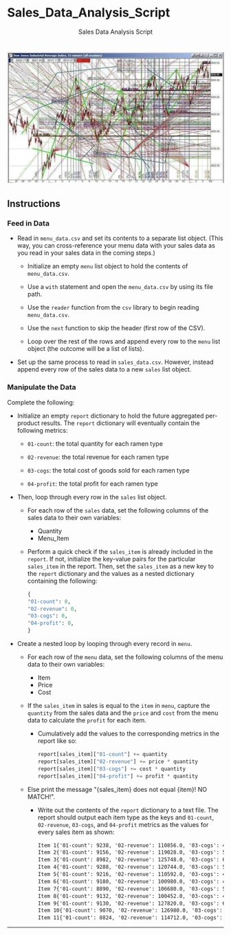 # Sales_Data_Analysis_Script
<p align="center">
Sales Data Analysis Script
<h1 align="center"><img src="Resources/Analysis_Paralysis.jpg"/></h1>
</p>

## Instructions

### Feed in Data

* Read in `menu_data.csv` and set its contents to a separate list object. (This way, you can cross-reference your menu data with your sales data as you read in your sales data in the coming steps.)

  * Initialize an empty `menu` list object to hold the contents of `menu_data.csv`.

  * Use a `with` statement and open the `menu_data.csv` by using its file path.

  * Use the `reader` function from the `csv` library to begin reading `menu_data.csv`.

  * Use the `next` function to skip the header (first row of the CSV).

  * Loop over the rest of the rows and append every row to the `menu` list object (the outcome will be a list of lists).

* Set up the same process to read in `sales_data.csv`. However, instead append every row of the sales data to a new `sales` list object.

### Manipulate the Data

Complete the following:

* Initialize an empty `report` dictionary to hold the future aggregated per-product results. The `report` dictionary will eventually contain the following metrics:

  * `01-count`: the total quantity for each ramen type

  * `02-revenue`: the total revenue for each ramen type

  * `03-cogs`: the total cost of goods sold for each ramen type

  * `04-profit`: the total profit for each ramen type

* Then, loop through every row in the `sales` list object.

  * For each row of the `sales` data, set the following columns of the sales data to their own variables:

    * Quantity
    * Menu_Item

  * Perform a quick check if the `sales_item` is already included in the `report`. If not, initialize the key-value pairs for the particular `sales_item` in the report. Then, set the `sales_item` as a new key to the `report` dictionary and the values as a nested dictionary containing the following:

    ```python
    {
    "01-count": 0,
    "02-revenue": 0,
    "03-cogs": 0,
    "04-profit": 0,
    }
    ```

* Create a nested loop by looping through every record in `menu`.

  * For each row of the `menu` data, set the following columns of the menu data to their own variables:

    * Item
    * Price
    * Cost

  * If the `sales_item` in sales is equal to the `item` in `menu`, capture the `quantity` from the sales data and the `price` and `cost` from the menu data to calculate the `profit` for each item.

    * Cumulatively add the values to the corresponding metrics in the report like so:

      ```python
      report[sales_item]["01-count"] += quantity
      report[sales_item]["02-revenue"] += price * quantity
      report[sales_item]["03-cogs"] += cost * quantity
      report[sales_item]["04-profit"] += profit * quantity
      ```

  * Else print the message "{sales_item} does not equal {item}! NO MATCH!".

    * Write out the contents of the `report` dictionary to a text file. The report should output each item type as the keys and `01-count`, `02-revenue`, `03-cogs`, and `04-profit` metrics as the values for every sales item as shown:

      ```md
      Item 1{'01-count': 9238, '02-revenue': 110856.0, '03-cogs': 46190.0, '04-profit': 64666.0}
      Item 2{'01-count': 9156, '02-revenue': 119028.0, '03-cogs': 54936.0, '04-profit': 64092.0}
      Item 3{'01-count': 8982, '02-revenue': 125748.0, '03-cogs': 62874.0, '04-profit': 62874.0}
      Item 4{'01-count': 9288, '02-revenue': 120744.0, '03-cogs': 55728.0, '04-profit': 65016.0}
      Item 5{'01-count': 9216, '02-revenue': 110592.0, '03-cogs': 46080.0, '04-profit': 64512.0}
      Item 6{'01-count': 9180, '02-revenue': 100980.0, '03-cogs': 45900.0, '04-profit': 55080.0}
      Item 7{'01-count': 8890, '02-revenue': 106680.0, '03-cogs': 53340.0, '04-profit': 53340.0}
      Item 8{'01-count': 9132, '02-revenue': 100452.0, '03-cogs': 45660.0, '04-profit': 54792.0}
      Item 9{'01-count': 9130, '02-revenue': 127820.0, '03-cogs': 63910.0, '04-profit': 63910.0}
      Item 10{'01-count': 9070, '02-revenue': 126980.0, '03-cogs': 54420.0, '04-profit': 72560.0}
      Item 11{'01-count': 8824, '02-revenue': 114712.0, '03-cogs': 61768.0, '04-profit': 52944.0}
      ```

---
